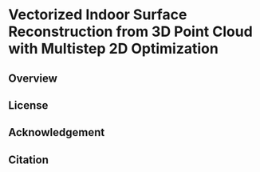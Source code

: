 # Vectorized Indoor Surface Reconstruction from 3D Point Cloud with Multistep 2D Optimization



## Overview

## License

## Acknowledgement

## Citation